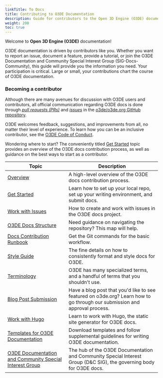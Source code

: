 ```yaml
---
linkTitle: To Docs
title: Contributing to O3DE Documentation
description: Guide for contributors to the Open 3D Engine (O3DE) documentation.  
weight: 200
toc: true
---
```


Welcome to **Open 3D Engine (O3DE)** documentation!

O3DE documentation is driven by contributors like you. Whether you want to report an issue, document a feature, provide a tutorial, or join the O3DE Documentation and Community Special Interest Group (SIG-Docs-Community), this guide will provide you the information you need. Your participation is critical. Large or small, your contributions chart the course of O3DE documentation.

### Becoming a contributor

Although there are many avenues for discussion with O3DE users and contributors, all official communication regarding O3DE docs is done through [*pull requests (PRs)*](https://github.com/o3de/o3de.org/pulls) and [*issues*](https://github.com/o3de/o3de.org/issues) in the [o3de/o3de.org GitHub repository](https://github.com/o3de/o3de.org).

O3DE welcomes feedback, suggestions, and improvements from all, no matter their level of experience. To learn how you can be an inclusive contributor, see the [O3DE Code of Conduct](/docs/contributing/code-of-conduct/).

Wondering where to start? The conveniently titled [Get Started](./get-started) topic provides an overview of the O3DE docs contribution process, as well as guidance on the best ways to start as a contributor.

| Topic | Description |
|---|---|
| [Overview](./overview) | A high-level overview of the O3DE docs contribution process. |
| [Get Started](./get-started) | Learn how to set up your local repo, set up your writing environment, and submit docs. |
| [Work with Issues](./work-with-issues) | How to create and work with issues in the O3DE docs project. |
| [O3DE Docs Structure](./o3de-docs-structure) | Need guidance on navigating the repository? This map will help. |
| [Docs Contribution Runbook](./git-workflow) | Get the Git commands for the basic workflow. |
| [Style Guide](./style-guide/) | The fine details on how to consistently format and style docs for O3DE. |
| [Terminology](./terminology) | O3DE has many specialized terms, and a handful of terms that you shouldn't use. |
| [Blog Post Submission](./blog-posts) | Have a blog post that you'd like to see featured on o3de.org? Learn how to go through our submission and approval process. |
| [Work with Hugo](./hugo) | Learn to work with Hugo, the static site generator for O3DE docs. |
| [Templates for O3DE Documentation](templates/) | Download templates and follow supplemental guidelines for writing O3DE documentation. |
| [O3DE Documentation and Community Special Interest Group](https://github.com/o3de/sig-docs-community) | The hub of the O3DE Documentation and Community Special Interest Group (D&C SIG), the governing body for O3DE docs. |